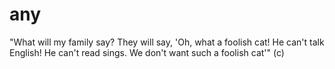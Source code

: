# any
"What will my family say? They will say, 'Oh, what a foolish cat! He can't talk English! He can't read sings. We don't want such a foolish cat'" (c)
